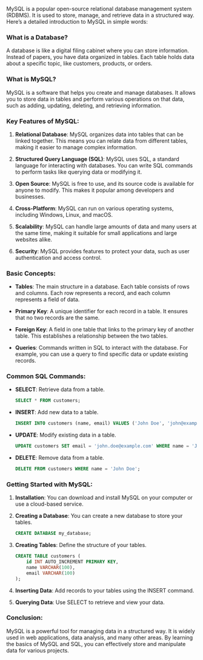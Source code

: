 MySQL is a popular open-source relational database management system (RDBMS). It is used to store, manage, and retrieve data in a structured way. Here’s a detailed introduction to MySQL in simple words:

### What is a Database?
A database is like a digital filing cabinet where you can store information. Instead of papers, you have data organized in tables. Each table holds data about a specific topic, like customers, products, or orders.

### What is MySQL?
MySQL is a software that helps you create and manage databases. It allows you to store data in tables and perform various operations on that data, such as adding, updating, deleting, and retrieving information.

### Key Features of MySQL:
1. **Relational Database**: MySQL organizes data into tables that can be linked together. This means you can relate data from different tables, making it easier to manage complex information.

2. **Structured Query Language (SQL)**: MySQL uses SQL, a standard language for interacting with databases. You can write SQL commands to perform tasks like querying data or modifying it.

3. **Open Source**: MySQL is free to use, and its source code is available for anyone to modify. This makes it popular among developers and businesses.

4. **Cross-Platform**: MySQL can run on various operating systems, including Windows, Linux, and macOS.

5. **Scalability**: MySQL can handle large amounts of data and many users at the same time, making it suitable for small applications and large websites alike.

6. **Security**: MySQL provides features to protect your data, such as user authentication and access control.

### Basic Concepts:
- **Tables**: The main structure in a database. Each table consists of rows and columns. Each row represents a record, and each column represents a field of data.

- **Primary Key**: A unique identifier for each record in a table. It ensures that no two records are the same.

- **Foreign Key**: A field in one table that links to the primary key of another table. This establishes a relationship between the two tables.

- **Queries**: Commands written in SQL to interact with the database. For example, you can use a query to find specific data or update existing records.

### Common SQL Commands:
- **SELECT**: Retrieve data from a table.
  ```sql
  SELECT * FROM customers;
  ```

- **INSERT**: Add new data to a table.
  ```sql
  INSERT INTO customers (name, email) VALUES ('John Doe', 'john@example.com');
  ```

- **UPDATE**: Modify existing data in a table.
  ```sql
  UPDATE customers SET email = 'john.doe@example.com' WHERE name = 'John Doe';
  ```

- **DELETE**: Remove data from a table.
  ```sql
  DELETE FROM customers WHERE name = 'John Doe';
  ```

### Getting Started with MySQL:
1. **Installation**: You can download and install MySQL on your computer or use a cloud-based service.

2. **Creating a Database**: You can create a new database to store your tables.
   ```sql
   CREATE DATABASE my_database;
   ```

3. **Creating Tables**: Define the structure of your tables.
   ```sql
   CREATE TABLE customers (
       id INT AUTO_INCREMENT PRIMARY KEY,
       name VARCHAR(100),
       email VARCHAR(100)
   );
   ```

4. **Inserting Data**: Add records to your tables using the INSERT command.

5. **Querying Data**: Use SELECT to retrieve and view your data.

### Conclusion:
MySQL is a powerful tool for managing data in a structured way. It is widely used in web applications, data analysis, and many other areas. By learning the basics of MySQL and SQL, you can effectively store and manipulate data for various projects.